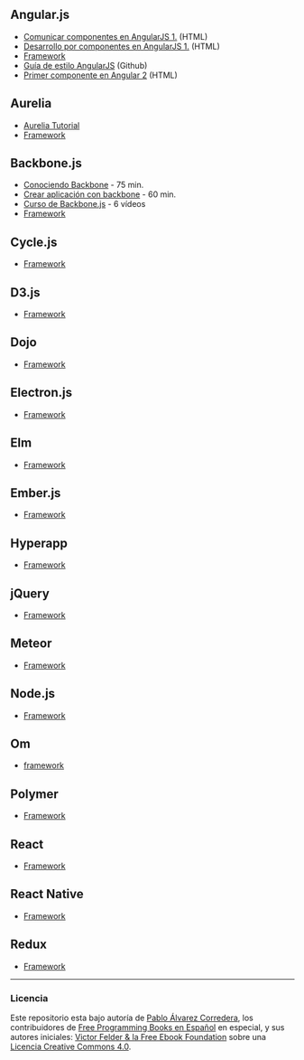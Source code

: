 ## Angular.js

* [Comunicar componentes en AngularJS 1.](https://carlosazaustre.es/formas-de-comunicar-componentes-en-angularjs-1-x/) (HTML)
* [Desarrollo por componentes en AngularJS 1.](https://carlosazaustre.es/desarrollo-por-componentes-con-angular-1-5-con-es6-es2015/) (HTML)
* [Framework](https://angularjs.org)
* [Guía de estilo AngularJS](https://github.com/johnpapa/angular-styleguide/blob/master/a1/i18n/es-ES.md#guía-de-estilo-angularjs) (Github)
* [Primer componente en Angular 2](https://platzi.com/blog/crea-componente-angular-2/) (HTML)


## Aurelia

* [Aurelia Tutorial](http://www.w3ii.com/es/aurelia/default.html)
* [Framework](http://aurelia.io)


## Backbone.js

* [Conociendo Backbone](https://www.youtube.com/watch?v=IwO0z4JmPvU) - 75 min.
* [Crear aplicación con backbone](https://www.youtube.com/watch?v=pQE5OGGo6KE&list=PLQCgNGUqLK4ms3oHeg-GmcHgf1KyeentC) - 60 min.
* [Curso de Backbone.js](https://www.youtube.com/watch?v=pQE5OGGo6KE&list=PLQCgNGUqLK4ms3oHeg-GmcHgf1KyeentC) - 6 vídeos
* [Framework](http://backbonejs.org)


## Cycle.js

* [Framework](https://cycle.js.org)


## D3.js

* [Framework](https://d3js.org)


## Dojo

* [Framework](https://dojo.io)


## Electron.js

* [Framework](https://electron.atom.io)


## Elm

* [Framework](http://elm-lang.org)


## Ember.js

* [Framework](https://www.emberjs.com)


## Hyperapp

* [Framework](https://hyperapp.js.org)


## jQuery

* [Framework](http://jqueryui.com)


## Meteor

* [Framework](https://www.meteor.com)


## Node.js

* [Framework](https://nodejs.org/es)


## Om

* [framework](https://github.com/omcljs/om)


## Polymer

* [Framework](https://www.polymer-project.org)


## React

* [Framework](https://reactjs.org)


## React Native

* [Framework](http://www.reactnative.com)


## Redux

* [Framework](https://redux.js.org)


---
### Licencia

Este repositorio esta bajo autoría de [Pablo Álvarez Corredera](http://www.pabloalvarezcorredera.com), los contribuidores de [Free Programming Books en Español](https://github.com/EbookFoundation/free-programming-books/blob/master/free-programming-books-es.md) en especial, y sus autores iniciales: [Victor Felder & la Free Ebook Foundation](/LICENCIA.txt) sobre una [Licencia Creative Commons 4.0](https://creativecommons.org/licenses/by/4.0/deed.es_ES).
